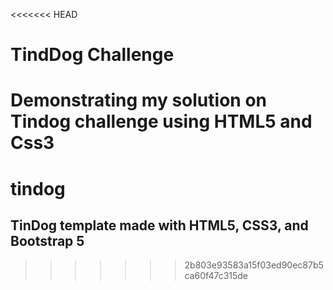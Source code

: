 <<<<<<< HEAD
# TindDog Challenge
Demonstrating my solution on Tindog challenge using HTML5 and Css3
=======
# tindog
## TinDog template made with HTML5, CSS3, and Bootstrap 5
>>>>>>> 2b803e93583a15f03ed90ec87b5ca60f47c315de
